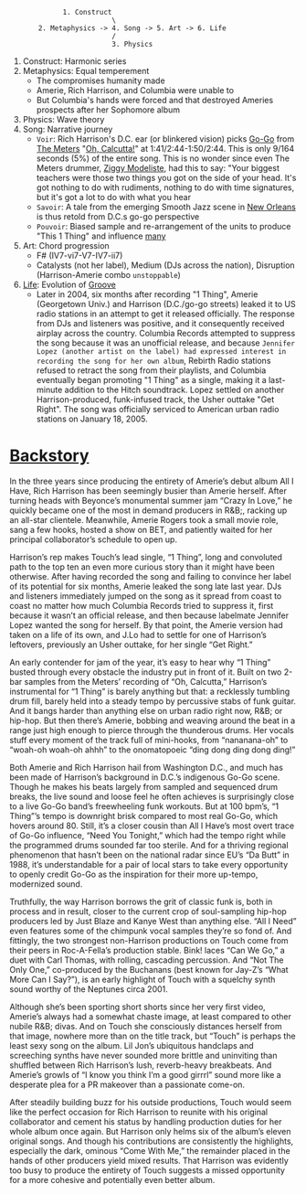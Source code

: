                  1. Construct
                             \
           2. Metaphysics -> 4. Song -> 5. Art -> 6. Life
                             / 
                             3. Physics

1. Construct: Harmonic series
2. Metaphysics: Equal temperement
   - The compromises humanity made
   - Amerie, Rich Harrison, and Columbia were unable to
   - But Columbia's hands were forced and that destroyed Ameries prospects after her Sophomore album
3. Physics: Wave theory
4. Song: Narrative journey
   - `Voir`: Rich Harrison's D.C. ear (or blinkered vision) picks [Go-Go](https://en.wikipedia.org/wiki/1_Thing) from [The Meters](https://en.wikipedia.org/wiki/The_Meters) "[Oh, Calcutta!](https://www.youtube.com/watch?v=UJtRScjGK0U)" at 1:41/2:44-1:50/2:44. This is only 9/164 seconds (5%) of the entire song. This is no wonder since even The Meters drummer, [Ziggy Modeliste](https://en.wikipedia.org/wiki/Ziggy_Modeliste#), had this to say: "Your biggest teachers were those two things you got on the side of your head. It's got nothing to do with rudiments, nothing to do with time signatures, but it's got a lot to do with what you hear
   - `Savoir`: A tale from the emerging Smooth Jazz scene in [New Orleans](https://en.wikipedia.org/wiki/Ziggy_Modeliste#) is thus retold from D.C.s go-go perspective
   - `Pouvoir`: Biased sample and re-arrangement of the units to produce "This 1 Thing" and influence [many](https://www.youtube.com/watch?v=Q0FxVGan0_8)
5. Art: Chord progression
   - F# (IV7-vi7-V7-IV7-ii7)
   - Catalysts (not her label), Medium (DJs across the nation), Disruption (Harrison-Amerie combo `unstoppable`)
6. [Life](https://en.wikipedia.org/wiki/Second_line_(parades)#Modern_second_lining): Evolution of [Groove](https://www.youtube.com/watch?v=Q0FxVGan0_8)
   - Later in 2004, six months after recording "1 Thing", Amerie (Georgetown Univ.) and Harrison (D.C./go-go streets) leaked it to US radio stations in an attempt to get it released officially. The response from DJs and listeners was positive, and it consequently received airplay across the country. Columbia Records attempted to suppress the song because it was an unofficial release, and because `Jennifer Lopez (another artist on the label) had expressed interest in recording the song for her own album`, Rebirth Radio stations refused to retract the song from their playlists, and Columbia eventually began promoting "1 Thing" as a single, making it a last-minute addition to the Hitch soundtrack. Lopez settled on another Harrison-produced, funk-infused track, the Usher outtake "Get Right". The song was officially serviced to American urban radio stations on January 18, 2005.
  
# [Backstory](https://web.archive.org/web/20071204044225/http://www.stylusmagazine.com/review.php?ID=3014)

In the three years since producing the entirety of Amerie’s debut album All I Have, Rich Harrison has been seemingly busier than Amerie herself. After turning heads with Beyonce’s monumental summer jam “Crazy In Love,” he quickly became one of the most in demand producers in R&B;, racking up an all-star clientele. Meanwhile, Amerie Rogers took a small movie role, sang a few hooks, hosted a show on BET, and patiently waited for her principal collaborator’s schedule to open up.

Harrison’s rep makes Touch’s lead single, “1 Thing”, long and convoluted path to the top ten an even more curious story than it might have been otherwise. After having recorded the song and failing to convince her label of its potential for six months, Amerie leaked the song late last year. DJs and listeners immediately jumped on the song as it spread from coast to coast no matter how much Columbia Records tried to suppress it, first because it wasn’t an official release, and then because labelmate Jennifer Lopez wanted the song for herself. By that point, the Amerie version had taken on a life of its own, and J.Lo had to settle for one of Harrison’s leftovers, previously an Usher outtake, for her single “Get Right.”

An early contender for jam of the year, it’s easy to hear why “1 Thing” busted through every obstacle the industry put in front of it. Built on two 2-bar samples from the Meters’ recording of “Oh, Calcutta,” Harrison’s instrumental for “1 Thing” is barely anything but that: a recklessly tumbling drum fill, barely held into a steady tempo by percussive stabs of funk guitar. And it bangs harder than anything else on urban radio right now, R&B; or hip-hop. But then there’s Amerie, bobbing and weaving around the beat in a range just high enough to pierce through the thunderous drums. Her vocals stuff every moment of the track full of mini-hooks, from “nananana-oh” to “woah-oh woah-oh ahhh” to the onomatopoeic “ding dong ding dong ding!”

Both Amerie and Rich Harrison hail from Washington D.C., and much has been made of Harrison’s background in D.C.’s indigenous Go-Go scene. Though he makes his beats largely from sampled and sequenced drum breaks, the live sound and loose feel he often achieves is surprisingly close to a live Go-Go band’s freewheeling funk workouts. But at 100 bpm’s, “1 Thing”’s tempo is downright brisk compared to most real Go-Go, which hovers around 80. Still, it’s a closer cousin than All I Have’s most overt trace of Go-Go influence, “Need You Tonight,” which had the tempo right while the programmed drums sounded far too sterile. And for a thriving regional phenomenon that hasn’t been on the national radar since EU’s “Da Butt” in 1988, it’s understandable for a pair of local stars to take every opportunity to openly credit Go-Go as the inspiration for their more up-tempo, modernized sound.

Truthfully, the way Harrison borrows the grit of classic funk is, both in process and in result, closer to the current crop of soul-sampling hip-hop producers led by Just Blaze and Kanye West than anything else. “All I Need” even features some of the chimpunk vocal samples they’re so fond of. And fittingly, the two strongest non-Harrison productions on Touch come from their peers in Roc-A-Fella’s production stable. Bink! laces “Can We Go,” a duet with Carl Thomas, with rolling, cascading percussion. And “Not The Only One,” co-produced by the Buchanans (best known for Jay-Z’s “What More Can I Say?”), is an early highlight of Touch with a squelchy synth sound worthy of the Neptunes circa 2001.

Although she’s been sporting short shorts since her very first video, Amerie’s always had a somewhat chaste image, at least compared to other nubile R&B; divas. And on Touch she consciously distances herself from that image, nowhere more than on the title track, but “Touch” is perhaps the least sexy song on the album. Lil Jon’s ubiquitous handclaps and screeching synths have never sounded more brittle and uninviting than shuffled between Rich Harrison’s lush, reverb-heavy breakbeats. And Amerie’s growls of “I know you think I’m a good girrrl” sound more like a desperate plea for a PR makeover than a passionate come-on.

After steadily building buzz for his outside productions, Touch would seem like the perfect occasion for Rich Harrison to reunite with his original collaborator and cement his status by handling production duties for her whole album once again. But Harrison only helms six of the album’s eleven original songs. And though his contributions are consistently the highlights, especially the dark, ominous “Come With Me,” the remainder placed in the hands of other producers yield mixed results. That Harrison was evidently too busy to produce the entirety of Touch suggests a missed opportunity for a more cohesive and potentially even better album.


